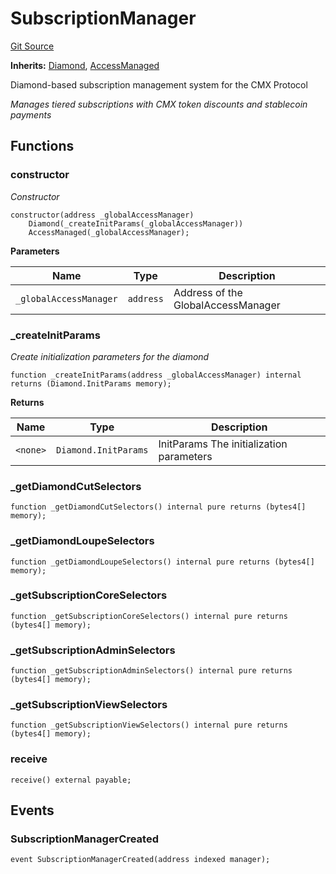 # SubscriptionManager
[Git Source](https://github.com/capsign/protocol/blob/dfa6820124c5610a6bfa06329447dbae7c24bc0a/src/Billing/SubscriptionManager.sol)

**Inherits:**
[Diamond](/src/Diamonds/Diamond.sol/contract.Diamond.md), [AccessManaged](/src/Authorization/AccessManaged.sol/abstract.AccessManaged.md)

Diamond-based subscription management system for the CMX Protocol

*Manages tiered subscriptions with CMX token discounts and stablecoin payments*


## Functions
### constructor

*Constructor*


```solidity
constructor(address _globalAccessManager)
    Diamond(_createInitParams(_globalAccessManager))
    AccessManaged(_globalAccessManager);
```
**Parameters**

|Name|Type|Description|
|----|----|-----------|
|`_globalAccessManager`|`address`|Address of the GlobalAccessManager|


### _createInitParams

*Create initialization parameters for the diamond*


```solidity
function _createInitParams(address _globalAccessManager) internal returns (Diamond.InitParams memory);
```
**Returns**

|Name|Type|Description|
|----|----|-----------|
|`<none>`|`Diamond.InitParams`|InitParams The initialization parameters|


### _getDiamondCutSelectors


```solidity
function _getDiamondCutSelectors() internal pure returns (bytes4[] memory);
```

### _getDiamondLoupeSelectors


```solidity
function _getDiamondLoupeSelectors() internal pure returns (bytes4[] memory);
```

### _getSubscriptionCoreSelectors


```solidity
function _getSubscriptionCoreSelectors() internal pure returns (bytes4[] memory);
```

### _getSubscriptionAdminSelectors


```solidity
function _getSubscriptionAdminSelectors() internal pure returns (bytes4[] memory);
```

### _getSubscriptionViewSelectors


```solidity
function _getSubscriptionViewSelectors() internal pure returns (bytes4[] memory);
```

### receive


```solidity
receive() external payable;
```

## Events
### SubscriptionManagerCreated

```solidity
event SubscriptionManagerCreated(address indexed manager);
```

